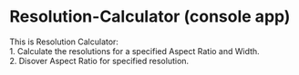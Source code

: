 <h1> Resolution-Calculator (console app) </h1>
<p> This is Resolution Calculator:<br />
1. Calculate the resolutions for a specified Aspect Ratio and Width. <br />
2. Disover Aspect Ratio for specified resolution. <br />

</p>
